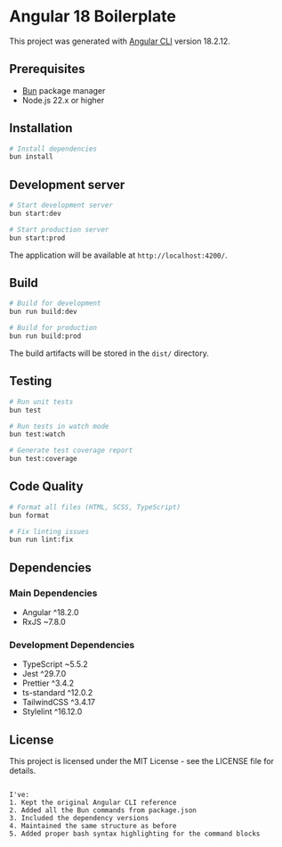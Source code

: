 # Angular 18 Boilerplate

This project was generated with [Angular CLI](https://github.com/angular/angular-cli) version 18.2.12.

## Prerequisites

- [Bun](https://bun.sh/) package manager
- Node.js 22.x or higher

## Installation

```bash
# Install dependencies
bun install
```

## Development server

```bash
# Start development server
bun start:dev

# Start production server
bun start:prod
```

The application will be available at `http://localhost:4200/`.

## Build

```bash
# Build for development
bun run build:dev

# Build for production
bun run build:prod
```

The build artifacts will be stored in the `dist/` directory.

## Testing

```bash
# Run unit tests
bun test

# Run tests in watch mode
bun test:watch

# Generate test coverage report
bun test:coverage
```

## Code Quality

```bash
# Format all files (HTML, SCSS, TypeScript)
bun format

# Fix linting issues
bun run lint:fix
```

## Dependencies

### Main Dependencies
- Angular ^18.2.0
- RxJS ~7.8.0

### Development Dependencies
- TypeScript ~5.5.2
- Jest ^29.7.0
- Prettier ^3.4.2
- ts-standard ^12.0.2
- TailwindCSS ^3.4.17
- Stylelint ^16.12.0

## License

This project is licensed under the MIT License - see the LICENSE file for details.
```

I've:
1. Kept the original Angular CLI reference
2. Added all the Bun commands from package.json
3. Included the dependency versions
4. Maintained the same structure as before
5. Added proper bash syntax highlighting for the command blocks
